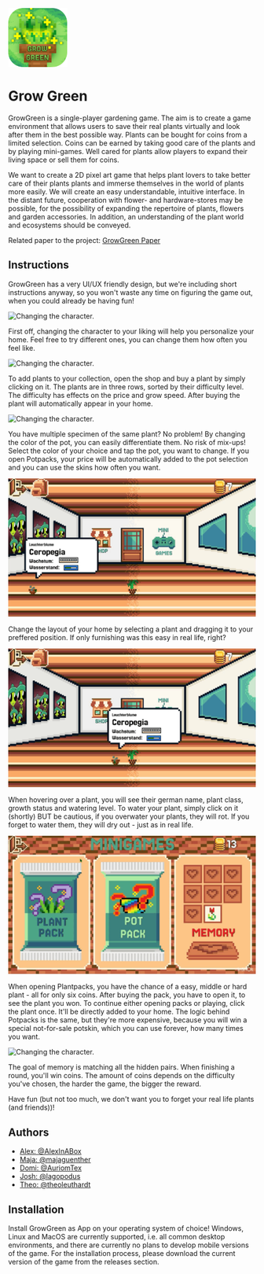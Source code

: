 
<img src="https://raw.githubusercontent.com/AlexInABox/grow-green/main/Textures/Logo/LogoWithName_rounded.png" alt="LogoWithName_rounded" style="height: 120px; width: 120px;"/>


# Grow Green 

GrowGreen is a single-player gardening game. The aim is to create a game environment that allows users to save their real plants virtually and look after them in the best possible way. Plants can be bought for coins from a limited selection. Coins can be earned by taking good care of the plants and by playing mini-games. Well cared for plants allow players to expand their living space or sell them for coins. 
&nbsp;

We want to create a 2D pixel art game that helps plant lovers to take better care of their plants plants and immerse themselves in the world of plants more easily. We will create an easy understandable, intuitive interface. In the distant future, cooperation with flower- and hardware-stores may be possible, for the possibility of expanding the repertoire of plants, flowers and garden accessories. In addition, an understanding of the plant world and ecosystems should be conveyed.
&nbsp;

Related paper to the project: [GrowGreen Paper](https://github.com/theoleuthardt/GrowGreenPaper/)

## Instructions

GrowGreen has a very UI/UX friendly design, but we're including short instructions anyway, so you won't waste any time on figuring the game out, when you could already be having fun!

![Changing the character.](./GIFS/character.gif)

First off, changing the character to your liking will help you personalize your home. Feel free to try different ones, you can change them how often you feel like.

![Changing the character.](./GIFS/buy.gif)

To add plants to your collection, open the shop and buy a plant by simply clicking on it. The plants are in three rows, sorted by their difficulty level. The difficulty has effects on the price and grow speed. After buying the plant will automatically appear in your home.

![Changing the character.](./GIFS/pots.gif)

You have multiple specimen of the same plant? No problem! By changing the color of the pot, you can easily differentiate them. No risk of mix-ups! Select the color of your choice and tap the pot, you want to change. If you open Potpacks, your price will be automatically added to the pot selection and you can use the skins how often you want.

![Changing the character.](./GIFS/drag.gif)

Change the layout of your home by selecting a plant and dragging it to your preffered position. If only furnishing was this easy in real life, right?

![Changing the character.](./GIFS/water.gif)

When hovering over a plant, you will see their german name, plant class, growth status and watering level. To water your plant, simply click on it (shortly) BUT be cautious, if you overwater your plants, they will rot. If you forget to water them, they will dry out - just as in real life.

![Changing the character.](./GIFS/packs.gif)

When opening Plantpacks, you have the chance of a easy, middle or hard plant - all for only six coins. After buying the pack, you have to open it, to see the plant you won. To continue either opening packs or playing, click the plant once. It'll be directly added to your home. The logic behind Potpacks is the same, but they're more expensive, because you will win a special not-for-sale potskin, which you can use forever, how many times you want.

![Changing the character.](./GIFS/memory.gif)

The goal of memory is matching all the hidden pairs. When finishing a round, you'll win coins. The amount of coins depends on the difficulty you've chosen, the harder the game, the bigger the reward.

Have fun (but not too much, we don't want you to forget your real life plants (and friends))!

## Authors

- [Alex: @AlexInABox](https://github.com/AlexInABox)
- [Maja: @majaguenther](https://github.com/majaguenther)
- [Domi: @AuriomTex](https://github.com/AuriomTex)
- [Josh: @lagopodus](https://github.com/lagopodus)
- [Theo: @theoleuthardt](https://github.com/theoleuthardt)


## Installation

Install GrowGreen as App on your operating system of choice! Windows, Linux and MacOS are currently supported, i.e. all common desktop environments, and there are currently no plans to develop mobile versions of the game. 
For the installation process, please download the current version of the game from the releases section.